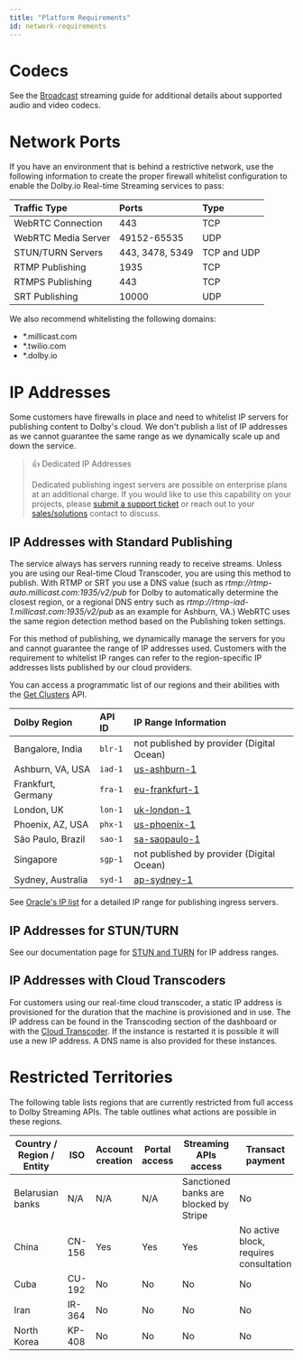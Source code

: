```yaml
---
title: "Platform Requirements"
id: network-requirements
---
```

# Codecs

See the [Broadcast](/millicast/broadcast/index.md) streaming guide for additional details about supported audio and video codecs.

# Network Ports

If you have an environment that is behind a restrictive network, use the following information to create the proper firewall whitelist configuration to enable the Dolby.io Real-time Streaming services to pass:

| Traffic Type        | Ports           | Type        |
| :------------------ | :-------------- | :---------- |
| WebRTC Connection   | 443             | TCP         |
| WebRTC Media Server | 49152-65535     | UDP         |
| STUN/TURN Servers   | 443, 3478, 5349 | TCP and UDP |
| RTMP Publishing     | 1935            | TCP         |
| RTMPS Publishing    | 443             | TCP         |
| SRT Publishing      | 10000           | UDP         |

We also recommend whitelisting the following domains:

- \*.millicast.com
- \*.twilio.com
- \*.dolby.io

# IP Addresses

Some customers have firewalls in place and need to whitelist IP servers for publishing content to Dolby's cloud.  We don't publish a list of IP addresses as we cannot guarantee the same range as we dynamically scale up and down the service. 

> 👍 Dedicated IP Addresses
> 
> Dedicated publishing ingest servers are possible on enterprise plans at an additional charge. If you would like to use this capability on your projects, please [submit a support ticket](https://support.dolby.io/hc/en-au) or reach out to your [sales/solutions](https://dolby.io/contact/) contact to discuss.

## IP Addresses with Standard Publishing

The service always has servers running ready to receive streams.  Unless you are using our Real-time Cloud Transcoder, you are using this method to publish.  With RTMP or SRT you use a DNS value (such as _rtmp://rtmp-auto.millicast.com:1935/v2/pub_ for Dolby to automatically determine the closest region, or a regional DNS entry such as _rtmp://rtmp-iad-1.millicast.com:1935/v2/pub_ as an example for Ashburn, VA.) WebRTC uses the same region detection method based on the Publishing token settings.

For this method of publishing, we dynamically manage the servers for you and cannot guarantee the range of IP addresses used.  Customers with the requirement to whitelist IP ranges can refer to the region-specific IP addresses lists published by our cloud providers.  

You can access a programmatic list of our regions and their abilities with the [Get Clusters](https://docs.dolby.io/streaming-apis/reference/cluster-get) API.

| Dolby Region       | API ID  | IP Range Information                                                             |
| :----------------- | :------ | :------------------------------------------------------------------------------- |
| Bangalore, India   | `blr-1` | not published by provider (Digital Ocean)                                        |
| Ashburn, VA, USA   | `iad-1` | [us-ashburn-1](https://docs.oracle.com/en-us/iaas/tools/public_ip_ranges.json)   |
| Frankfurt, Germany | `fra-1` | [eu-frankfurt-1](https://docs.oracle.com/en-us/iaas/tools/public_ip_ranges.json) |
| London, UK         | `lon-1` | [uk-london-1](https://docs.oracle.com/en-us/iaas/tools/public_ip_ranges.json)    |
| Phoenix, AZ, USA   | `phx-1` | [us-phoenix-1](https://docs.oracle.com/en-us/iaas/tools/public_ip_ranges.json)   |
| São Paulo, Brazil  | `sao-1` | [sa-saopaulo-1](https://docs.oracle.com/en-us/iaas/tools/public_ip_ranges.json)  |
| Singapore          | `sgp-1` | not published by provider (Digital Ocean)                                        |
| Sydney, Australia  | `syd-1` | [ap-sydney-1](https://docs.oracle.com/en-us/iaas/tools/public_ip_ranges.json)    |

See [Oracle's IP list](https://docs.oracle.com/en-us/iaas/tools/public_ip_ranges.json)  for a detailed IP range for publishing ingress servers.

## IP Addresses for STUN/TURN

See our documentation page for [STUN and TURN](/millicast/platform-requirements/stun-and-turn-service.md) for IP address ranges.

## IP Addresses with Cloud Transcoders

For customers using our real-time cloud transcoder, a static IP address is provisioned for the duration that the machine is provisioned and in use.  The IP address can be found in the Transcoding section of the dashboard or with the [Cloud Transcoder](/millicast/distribution/cloud-transcoder.md). If the instance is restarted it is possible it will use a new IP address.  A DNS name is also provided for these instances.

# Restricted Territories

The following table lists regions that are currently restricted from full access to Dolby Streaming APIs.  The table outlines what actions are possible in these regions.

**Country / Region / Entity**|**ISO**|**Account creation**|**Portal access**|**Streaming APIs access**|**Transact payment**|**Reason**
-----|-----|-----|-----|-----|-----|-----
Belarusian banks|N/A|N/A|N/A|Sanctioned banks are blocked by Stripe|No|US sanction
China|CN-156|Yes|Yes|Yes|No active block, requires consultation|Business decision
Cuba|CU-192|No|No|No|No|US sanction
Iran|IR-364|No|No|No|No|US sanction
North Korea|KP-408|No|No|No|No|US sanction

